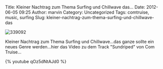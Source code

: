 Title: Kleiner Nachtrag zum Thema Surfing und Chillwave das...
Date: 2012-06-05 09:25
Author: marvin
Category: Uncategorized
Tags: comtruise, music, surfing
Slug: kleiner-nachtrag-zum-thema-surfing-und-chillwave-das

![339092]({static}/images/339092.png)

Kleiner Nachtrag zum Thema Surfing und Chillwave...das ganze sollte ein
neues Genre werden...hier das Video zu dem Track "Sundriped" von Com
Truise...

{% youtube qOz5dNtAJd0 %}

